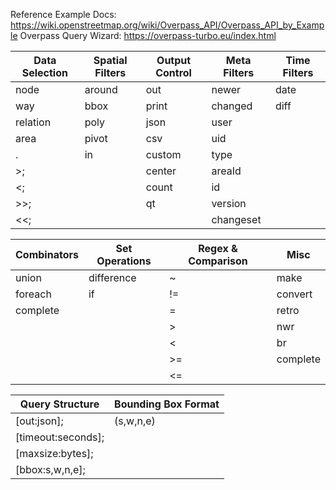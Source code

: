 Reference Example Docs: https://wiki.openstreetmap.org/wiki/Overpass_API/Overpass_API_by_Example 
Overpass Query Wizard: https://overpass-turbo.eu/index.html

| Data Selection         | Spatial Filters       | Output Control     | Meta Filters         | Time Filters        |
|------------------------|------------------------|---------------------|----------------------|---------------------|
| node                   | around                | out                 | newer                | date                |
| way                    | bbox                  | print               | changed              | diff                |
| relation               | poly                  | json                | user                 |                     |
| area                   | pivot                 | csv                 | uid                  |                     |
| .                      | in                    | custom              | type                 |                     |
| >;                     |                       | center              | areaId               |                     |
| <;                     |                       | count               | id                   |                     |
| >>;                    |                       | qt                  | version              |                     |
| <<;                    |                       |                     | changeset            |                     |

| Combinators            | Set Operations        | Regex & Comparison  | Misc                 |
|------------------------|------------------------|---------------------|----------------------|
| union                  | difference            | ~                   | make                 |
| foreach                | if                    | !=                  | convert              |
| complete               |                       | =                   | retro                |
|                        |                       | >                   | nwr                  |
|                        |                       | <                   | br                   |
|                        |                       | >=                  | complete             |
|                        |                       | <=                  |                      |

| Query Structure        | Bounding Box Format   |
|------------------------|------------------------|
| [out:json];            | (s,w,n,e)              |
| [timeout:seconds];     |                        |
| [maxsize:bytes];       |                        |
| [bbox:s,w,n,e];        |                        |